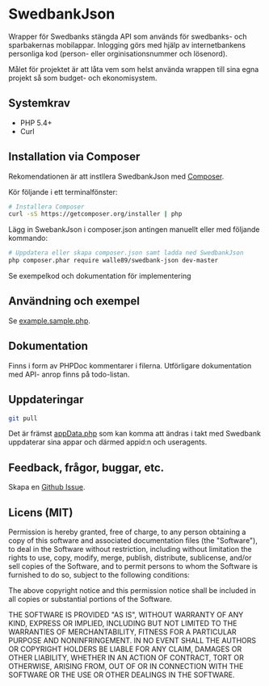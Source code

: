 # SwedbankJson

Wrapper för Swedbanks stängda API som används för swedbanks- och sparbakernas mobilappar. Inlogging görs med hjälp av internetbankens personliga kod (person- eller orginisationsnummer och lösenord).

Målet för projektet är att låta vem som helst använda wrappen till sina egna projekt så som budget- och ekonomisystem.

## Systemkrav

* PHP 5.4+
* Curl

## Installation via Composer

Rekomendationen är att instllera SwedbankJson med
[Composer](http://getcomposer.org).

Kör följande i ett terminalfönster:
```bash
# Installera Composer
curl -sS https://getcomposer.org/installer | php
```

Lägg in SwebankJson i composer.json antingen manuellt eller med följande kommando:

```bash
# Uppdatera eller skapa composer.json samt ladda ned SwedbankJson
php composer.phar require walle89/swedbank-json dev-master
```

Se exempelkod och dokumentation för implementering

## Användning och exempel

Se [example.sample.php](https://github.com/walle89/SwedbankJson/blob/master/example.sample.php).

## Dokumentation

Finns i form av PHPDoc kommentarer i filerna. Utförligare dokumentation med API-
anrop finns på todo-listan.

## Uppdateringar

```bash
git pull
```

Det är främst [appData.php](https://github.com/walle89/SwedbankJson/blob/master/appData.php) som kan komma att ändras i takt med Swedbank uppdaterar sina appar och därmed appid:n och useragents.

## Feedback, frågor, buggar, etc.

Skapa en [Github Issue](https://github.com/walle89/SwedbankJson/issues).

## Licens (MIT)
Permission is hereby granted, free of charge, to any person obtaining a copy of this software and associated documentation files (the "Software"), to deal in the Software without restriction, including without limitation the rights to use, copy, modify, merge, publish, distribute, sublicense, and/or sell copies of the Software, and to permit persons to whom the Software is furnished to do so, subject to the following conditions:

The above copyright notice and this permission notice shall be included in all copies or substantial portions of the Software.

THE SOFTWARE IS PROVIDED "AS IS", WITHOUT WARRANTY OF ANY KIND, EXPRESS OR IMPLIED, INCLUDING BUT NOT LIMITED TO THE WARRANTIES OF MERCHANTABILITY, FITNESS FOR A PARTICULAR PURPOSE AND NONINFRINGEMENT. IN NO EVENT SHALL THE AUTHORS OR COPYRIGHT HOLDERS BE LIABLE FOR ANY CLAIM, DAMAGES OR OTHER LIABILITY, WHETHER IN AN ACTION OF CONTRACT, TORT OR OTHERWISE, ARISING FROM, OUT OF OR IN CONNECTION WITH THE SOFTWARE OR THE USE OR OTHER DEALINGS IN THE SOFTWARE.